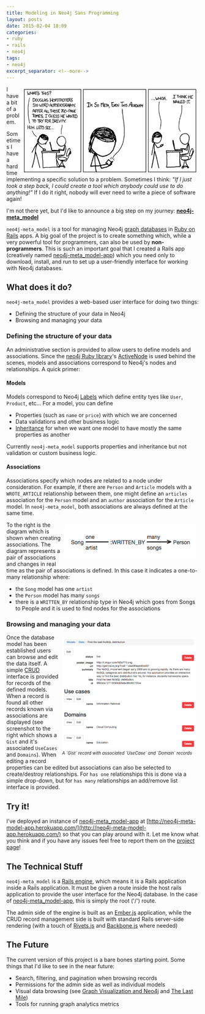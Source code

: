 ```yaml
---
title: Modeling in Neo4j Sans Programming
layout: posts
date: 2015-02-04 18:09
categories:
- ruby
- rails
- neo4j
tags:
- neo4j
excerpt_separator: <!--more-->
---
```


<a href="http://www.xkcd.com/917/" target="_blank">
  <img style="float: right; width: 450px; margin: 0.6em;" src="/assets/neo4j-meta_model/hofstadter.png">
</a>

I have a bit of a problem.

<!--more-->

Sometimes I have a hard time implementing a specific solution to a problem.  Sometimes I think: *"If I just took a step back, I could create a tool which anybody could use to do anything!"*  If I do it right, nobody will ever need to write a piece of software again!


I'm not there yet, but I'd like to announce a big step on my journey: **[neo4j-meta_model](https://github.com/neo4jrb/neo4j-meta_model)**

`neo4j-meta_model` is a tool for managing Neo4j [graph databases](http://neo4j.com/developer/graph-database/) in [Ruby on Rails](http://rubyonrails.org/) apps.  A big goal of the project is to create something which, while a very powerful tool for programmers, can also be used by **non-programmers**.  This is such an important goal that I created a Rails app (creatively named [neo4j-meta_model-app](https://github.com/neo4jrb/neo4j-meta_model-app)) which you need only to download, install, and run to set up a user-friendly interface for working with Neo4j databases.

## What does it do?

`neo4j-meta_model` provides a web-based user interface for doing two things:

 * Defining the structure of your data in Neo4j
 * Browsing and managing your data

### Defining the structure of your data

An administrative section is provided to allow users to define models and associations.  Since the [neo4j Ruby library](https://github.com/neo4jrb/neo4j)'s [ActiveNode](https://github.com/neo4jrb/neo4j/wiki/Neo4j%3A%3AActiveNode) is used behind the scenes, models and associations correspond to Neo4j's nodes and relationships.  A quick primer:

#### Models

Models correspond to Neo4j [Labels](http://neo4j.com/docs/stable/graphdb-neo4j-labels.html) which define entity tyes like `User`, `Product`, etc...  For a model, you can define

 * Properties (such as `name` or `price`) with which we are concerned
 * Data validations and other business logic
 * [Inheritance](https://github.com/neo4jrb/neo4j/wiki/Neo4j.rb-v3-Inheritance) for when we want one model to have mostly the same properties as another

Currently `neo4j-meta_model` supports properties and inheritance but not validation or custom business logic.

#### Associations

Associations specify which nodes are related to a node under consideration.  For example, if there are `Person` and `Article` models with a `WROTE_ARTICLE` relationship between them, one might define an `articles` association for the `Person` model and an `author` association for the `Article` model.  In `neo4j-meta_model`, both associations are always defined at the same time.


<img style="float: right; margin: 0.6em;" src="/assets/neo4j-meta_model/association_diagram.png">

To the right is the diagram which is shown when creating associations.  The diagram represents a pair of associations and changes in real time as the pair of associations is defined.  In this case it indicates a one-to-many relationship where:

 * the `Song` model has one `artist`
 * the `Person` model has many `songs`
 * there is a `WRITTEN_BY` relationship type in Neo4j which goes from Songs to People and it is used to find nodes for the associations


### Browsing and managing your data

<div style="float: right; width: 350px; margin: 0.6em">
  <a href="/assets/neo4j-meta_model/gist_view.png" target="_blank">
    <img style="float: right; width: 350px; margin: 0" src="/assets/neo4j-meta_model/gist_view.png">
  </a>
  <em style="font-size: 0.8em">A `Gist` record with associated `UseCase` and `Domain` records</em>
</div>

Once the database model has been established users can browse and edit the data itself.  A simple [CRUD](http://en.wikipedia.org/wiki/Create,_read,_update_and_delete) interface is provided for records of the defined models.  When a record is found all other records known via associations are displayed (see screenshot to the right which shows a `Gist` and it's associated `UseCases` and `Domains`).  When editing a record properties can be edited but associations can also be selected to create/destroy relationships.  For `has one` relationships this is done via a simple drop-down, but for `has many` relationships an add/remove list interface is provided.

## Try it!

I've deployed an instance of [neo4j-meta_model-app](https://github.com/neo4jrb/neo4j-meta_model-app) at [http://neo4j-meta-model-app.herokuapp.com/](http://neo4j-meta-model-app.herokuapp.com/) so that you can play around with it.  Let me know what you think and if you have any issues feel free to report them on the [project page](https://github.com/neo4jrb/neo4j-meta_model)!

## The Technical Stuff

`neo4j-meta_model` is a [Rails engine](http://guides.rubyonrails.org/engines.html), which means it is a Rails application inside a Rails application.  It must be given a route inside the host rails application to provide the user interface for the Neo4j database.  In the case of [neo4j-meta_model-app](https://github.com/neo4jrb/neo4j-meta_model-app), this is simply the root ('/') route.

The admin side of the engine is built as an [Ember.js](http://emberjs.com/) application, while the CRUD record management side is built with standard Rails server-side rendering (with a touch of [Rivets.js](http://rivetsjs.com/) and [Backbone.js](http://backbonejs.org/) where needed)

## The Future

The current version of this project is a bare bones starting point.  Some things that I'd like to see in the near future:

 * Search, filtering, and pagination when browsing records
 * Permissions for the admin side as well as individual models
 * Visual data browsing (see [Graph Visualization and Neo4j](http://maxdemarzi.com/2012/01/11/graph-visualization-and-neo4j/) and [The Last Mile](http://maxdemarzi.com/2013/07/03/the-last-mile/))
 * Tools for running graph analytics metrics


